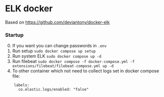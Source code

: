 # ELK docker

Based on https://github.com/deviantony/docker-elk


### Startup

0. If you want you can change passwords in `.env`
1. Run setup `sudo docker compose up setup`
2. Run system ELK `sudo docker compose up -d`
3. Run filebeat `sudo docker compose -f docker-compose.yml -f extensions/filebeat/filebeat-compose.yml up -d`
4. To other container which not need to collect logs set in docker compose file:
```
    labels:
      co.elastic.logs/enabled: "false"
```
